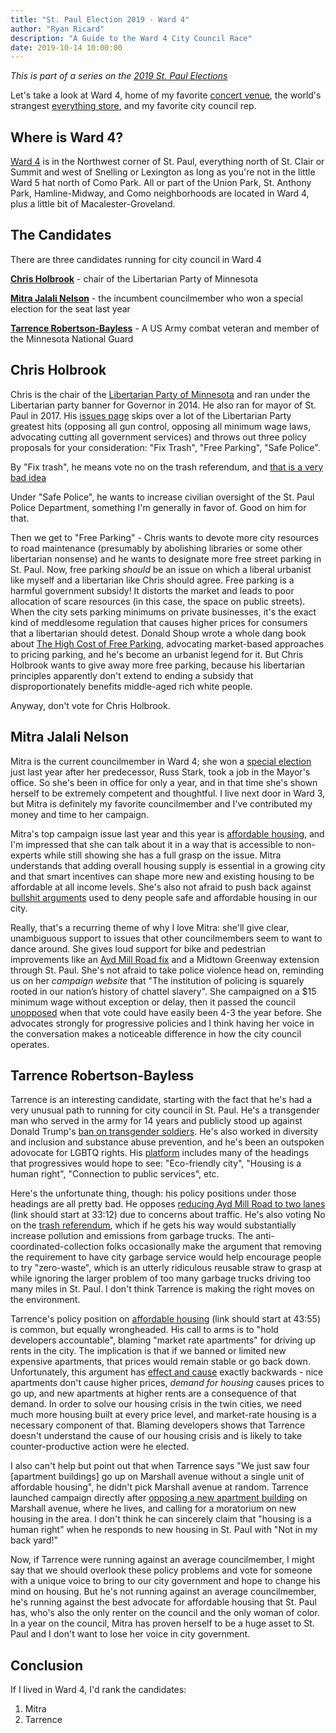 ```yaml
---
title: "St. Paul Election 2019 - Ward 4"
author: "Ryan Ricard"
description: "A Guide to the Ward 4 City Council Race"
date: 2019-10-14 10:00:00
---
```


*This is part of a series on the [2019 St. Paul Elections](https://firewally.net/post/st-paul-election-guide-2019)*

Let's take a look at Ward 4, home of my favorite [concert venue](https://turfclub.net/), the world's strangest [everything store](https://www.ax-man.com/), and my favorite city council rep. 

## Where is Ward 4?

[Ward 4](https://www.arcgis.com/apps/MapSeries/index.html?appid=52051e36d5054be09480a256803c07c8) is in the Northwest corner of St. Paul, everything north of St. Clair or Summit and west of Snelling or Lexington as long as you're not in the little Ward 5 hat north of Como Park. All or part of the Union Park, St. Anthony Park, Hamline-Midway, and Como neighborhoods are located in Ward 4, plus a little bit of Macalester-Groveland. 

## The Candidates

There are three candidates running for city council in Ward 4

[**Chris Holbrook**](https://chrisholbrook4w4.nationbuilder.com/) - chair of the Libertarian Party of Minnesota

[**Mitra Jalali Nelson**](http://www.mitranelson.com/) - the incumbent councilmember who won a special election for the seat last year

[**Tarrence Robertson-Bayless**](http://www.tarrence4ward4.com/) - A US Army combat veteran and member of the Minnesota National Guard

## Chris Holbrook

Chris is the chair of the [Libertarian Party of Minnesota](https://www.lpmn.org/) and ran under the Libertarian party banner for Governor in 2014. He also ran for mayor of St. Paul in 2017. His [issues page](https://chrisholbrook4w4.nationbuilder.com/issues) skips over a lot of the Libertarian Party greatest hits (opposing all gun control, opposing all minimum wage laws, advocating cutting all government services) and throws out three policy proposals for your consideration: "Fix Trash", "Free Parking", "Safe Police". 

By "Fix trash", he means vote no on the trash referendum, and [that is a very bad idea](https://firewally.net/post/the-trash-post/)

Under "Safe Police", he wants to increase civilian oversight of the St. Paul Police Department, something I'm generally in favor of. Good on him for that. 

Then we get to "Free Parking" - Chris wants to devote more city resources to road maintenance (presumably by abolishing libraries or some other libertarian nonsense) and he wants to designate more free street parking in St. Paul. Now, free parking *should* be an issue on which a liberal urbanist like myself and a libertarian like Chris should agree. Free parking is a harmful government subsidy! It distorts the market and leads to poor allocation of scare resources (in this case, the space on public streets). When the city sets parking minimums on private businesses, it's the exact kind of meddlesome regulation that causes higher prices for consumers that a libertarian should detest. Donald Shoup wrote a whole dang book about [The High Cost of Free Parking](https://en.wikipedia.org/wiki/The_High_Cost_of_Free_Parking), advocating market-based approaches to pricing parking, and he's become an urbanist legend for it. But Chris Holbrook wants to give away more free parking, because his libertarian principles apparently don't extend to ending a subsidy that disproportionately benefits middle-aged rich white people. 

Anyway, don't vote for Chris Holbrook. 


## Mitra Jalali Nelson

Mitra is the current councilmember in Ward 4; she won a [special election](http://monitorsaintpaul.com/three-candidates-vie-for-ward-4-council-seat-in-special-election/) just last year after her predecessor, Russ Stark, took a job in the Mayor's office. So she's been in office for only a year, and in that time she's shown herself to be extremely competent and thoughtful. I live next door in Ward 3, but Mitra is definitely my favorite councilmember and I've contributed my money and time to her campaign. 

Mitra's top campaign issue last year and this year is [affordable housing](https://www.mitranelson.com/attainable-affordable-housing), and I'm impressed that she can talk about it in a way that is accessible to non-experts while still showing she has a full grasp on the issue. Mitra understands that adding overall housing supply is essential in a growing city and that smart incentives can shape more new and existing housing to be affordable at all income levels. She's also not afraid to push back against [bullshit arguments](https://twitter.com/mitrajnelson/status/1179198918401429504) used to deny people safe and affordable housing in our city. 

Really, that's a recurring theme of why I love Mitra: she'll give clear, unambiguous support to issues that other councilmembers seem to want to dance around. She gives loud support for bike and pedestrian improvements like an [Ayd Mill Road fix](http://www.startribune.com/st-paul-mayor-pitches-green-option-for-crumbling-ayd-mill-road/558253492/) and a Midtown Greenway extension through St. Paul. She's not afraid to take police violence head on, reminding us on her *campaign website* that "The institution of policing is squarely rooted in our nation’s history of chattel slavery". She campaigned on a $15 minimum wage without exception or delay, then it passed the council [unopposed](https://www.mprnews.org/story/2018/11/14/st-paul-approves-phasing-in-higher-minimum-wage) when that vote could have easily been 4-3 the year before. She advocates strongly for progressive policies and I think having her voice in the conversation makes a noticeable difference in how the city council operates. 

## Tarrence Robertson-Bayless

Tarrence is an interesting candidate, starting with the fact that he's had a very unusual path to running for city council in St. Paul. He's a transgender man who served in the army for 14 years and publicly stood up against Donald Trump's [ban on transgender soldiers](http://www.citypages.com/news/i-dont-understand-transgender-combat-vet-responds-to-trump-ban/436930523). He's also worked in diversity and inclusion and substance abuse prevention, and he's been an outspoken adovocate for LGBTQ rights. His [platform](https://www.tarrence4ward4.com/) includes many of the headings that progressives would hope to see: "Eco-friendly city", "Housing is a human right", "Connection to public services", etc. 

Here's the unfortunate thing, though: his policy positions under those headings are all pretty bad. He opposes [reducing Ayd Mill Road to two lanes](https://youtu.be/KwUT1C7ftDw?t=1992) (link should start at 33:12) due to concerns about traffic. He's also voting No on the [trash referendum](https://www.minnpost.com/metro/2019/10/is-garbage-enough-to-get-upstart-candidates-elected-to-the-st-paul-city-council/), which if he gets his way would substantially increase pollution and emissions from garbage trucks. The anti-coordinated-collection folks occasionally make the argument that removing the requirement to have city garbage service would help encourage people to try "zero-waste", which is an utterly ridiculous reusable straw to grasp at while ignoring the larger problem of too many garbage trucks driving too many miles in St. Paul. I don't think Tarrence is making the right moves on the environment. 

Tarrence's policy position on [affordable housing](https://youtu.be/KwUT1C7ftDw?t=2635) (link should start at 43:55) is common, but equally wrongheaded. His call to arms is to "hold developers accountable", blaming "market rate apartments" for driving up rents in the city. The implication is that if we banned or limited new expensive apartments, that prices would remain stable or go back down. Unfortunately, this argument has [effect and cause](https://www.youtube.com/watch?v=tzWckYfZhbA) exactly backwards - nice apartments don't cause higher prices, *demand for housing* causes prices to go up, and new apartments at higher rents are a consequence of that demand. In order to solve our housing crisis in the twin cities, we need much more housing built at every price level, and market-rate housing is a necessary component of that. Blaming developers shows that Tarrence doesn't understand the cause of our housing crisis and is likely to take counter-productive action were he elected. 

I also can't help but point out that when Tarrence says "We just saw four [apartment buildings] go up on Marshall avenue without a single unit of affordable housing", he didn't pick Marshall avenue at random. Tarrence launched campaign directly after [opposing a new apartment building](https://www.twincities.com/2019/01/03/st-pauls-mitra-nelson-fights-on-behalf-of-her-fellow-renters/) on Marshall avenue, where he lives, and calling for a moratorium on new housing in the area. I don't think he can sincerely claim that "housing is a human right" when he responds to new housing in St. Paul with "Not in my back yard!"

Now, if Tarrence were running against an average councilmember, I might say that we should overlook these policy problems and vote for someone with a unique voice to bring to our city government and hope to change his mind on housing. But he's not running against an average councilmember, he's running against the best advocate for affordable housing that St. Paul has, who's also the only renter on the council and the only woman of color. In a year on the council, Mitra has proven herself to be a huge asset to St. Paul and I don't want to lose her voice in city government. 

## Conclusion

If I lived in Ward 4, I'd rank the candidates:

1. Mitra
2. Tarrence
